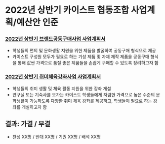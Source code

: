 2022년 상반기 카이스트 협동조합 사업계획/예산안 인준
===

### [2022년 상반기 브랜드공동구매사업  사업계획서](agenda11-01.md)
- 학생들의 편의 및 문화생활 지원을 위한 제품을 발굴하여 공동구매 형식으로 제공
- 카이스트 구성원 모두가 필요로 하는 기성 제품 및 자체 제작 제품을 공동구매 형식을 통해 값싼 가격으로 품질 좋은 제품들을 손쉽게 구매할 수 있도록 장려하고자 함


### [2022년 상반기 취미체육강좌사업  사업계획서](agenda11-02.md)
- 학생들의 취미 생활 및 체육 활동 지원을 위한 강좌 개설
- 연구실 또는 기숙사를 오가는 카이스트 학생들에게 저렴한 가격으로 높은 수준의 문화생활이 가능하도록 다양한 취미 체육 강좌를 제공하고, 학생들이 필요로 하는 강좌를 개설하고자 함


## 결과: 가결 / 부결
- 찬성 XX명 / 반대 XX명 / 기권 XX명 / 배석 XX명